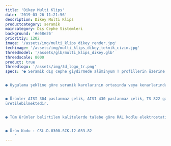 ```yaml
---
title: 'Dikey Multi Klips'
date: '2019-03-26 11:21:56'
description: Dikey Multi Klips
productcategory: seramik
maincategory: Dış Cephe Sistemleri
background: '#e58e26'
prioritiy: 1202
image: '/assets/img/multi_klips_dikey_render.jpg'
techimage: '/assets/img/multi_klips_dikey_teknik_cizim.jpg'
threedmodel: '/assets/glb/multi_klips_dikey.glb'
threedscale: 8000
product: true
threedlogo: '/assets/img/3d_logo_tr.png'
specs: "● Seramik dış cephe giydirmede alüminyum T profillerin üzerine montajlanır.


● Uygulama şekline göre seramik karolarının ortasında veya kenarlarında tekli destek elemanı olarak kullanılır.


● Ürünler AISI 304 paslanmaz çelik, AISI 430 paslanmaz çelik, TS 822 galvanizli sac kullanılarak
üretilebilmektedir.


● Tüm ürünler belirtilen kalitelerde talebe göre RAL kodlu elektrostatik toz boyalı olarak imal edilebilir.


● Ürün Kodu : CSL.D.0300.SCK.12.033.82
    "
---
```

